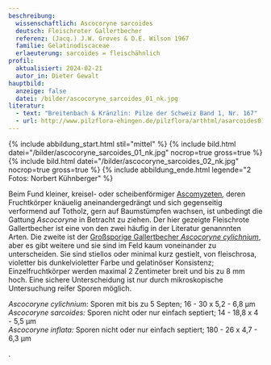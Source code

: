```yaml
---
beschreibung:
  wissenschaftlich: Ascocoryne sarcoides
  deutsch: Fleischroter Gallertbecher
  referenz: (Jacq.) J.W. Groves & D.E. Wilson 1967
  familie: Gelatinodiscaceae
  erlaeuterung: sarcoides = fleischähnlich
profil:
  aktualisiert: 2024-02-21
  autor_in: Dieter Gewalt
hauptbild:
  anzeige: false
  datei: /bilder/ascocoryne_sarcoides_01_nk.jpg
literatur:
  - text: "Breitenbach & Kränzlin: Pilze der Schweiz Band 1, Nr. 167"
  - url: http://www.pilzflora-ehingen.de/pilzflora/arthtml/asarcoides01.php
---
```

{% include abbildung_start.html stil="mittel" %}
{% include bild.html datei="/bilder/ascocoryne_sarcoides_01_nk.jpg" nocrop=true gross=true %}
{% include bild.html datei="/bilder/ascocoryne_sarcoides_02_nk.jpg" nocrop=true gross=true %}
{% include abbildung_ende.html legende="2 Fotos: Norbert Kühnberger" %}

Beim Fund kleiner, kreisel- oder scheibenförmiger [Ascomyzeten](Ascomyzeten "Glossar"), deren Fruchtkörper knäuelig aneinandergedrängt und sich gegenseitig verformend auf Totholz, gern auf Baumstümpfen wachsen, ist unbedingt die Gattung *Ascocoryne* in Betracht zu ziehen. Der hier gezeigte Fleischrote Gallertbecher ist eine von den zwei häufig in der Literatur genannnten Arten. Die zweite ist der [Großsporige Gallertbecher *Ascocoryne cylichnium*](/pilze/ascocoryne-cylichnium-großsporiger-gallertbecher), aber es gibt weitere und sie sind im Feld kaum voneinander zu unterscheiden. Sie sind stiellos oder minimal kurz gestielt, von fleischrosa, violetter bis dunkelvioletter Farbe und gelatinöser Konsistenz; Einzelfruchtkörper werden maximal 2 Zentimeter breit und bis zu 8 mm hoch. Eine sichere Unterscheidung ist nur durch mikroskopische Untersuchung reifer Sporen möglich.

*Ascocoryne cylichnium:* Sporen mit bis zu 5 Septen; 16 - 30 x 5,2 - 6,8 µm\
*Ascocoryne sarcoides:* Sporen nicht oder nur einfach septiert; 14 - 18,8 x 4 - 5,5 µm\
*Ascocoryne inflata:* Sporen nicht oder nur einfach septiert; 180 - 26 x 4,7 - 6,3 µm

.